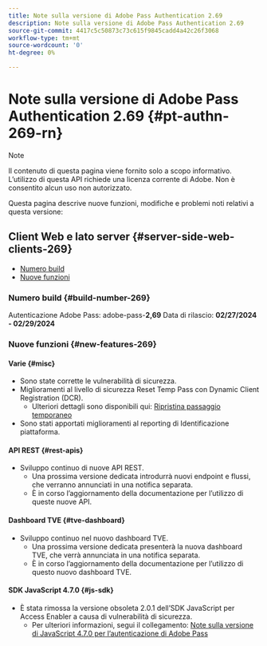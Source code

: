 ```yaml
---
title: Note sulla versione di Adobe Pass Authentication 2.69
description: Note sulla versione di Adobe Pass Authentication 2.69
source-git-commit: 4417c5c50873c73c615f9845cadd4a42c26f3068
workflow-type: tm+mt
source-wordcount: '0'
ht-degree: 0%

---
```


# Note sulla versione di Adobe Pass Authentication 2.69 {#pt-authn-269-rn}

>[!NOTE]
>
>Il contenuto di questa pagina viene fornito solo a scopo informativo. L’utilizzo di questa API richiede una licenza corrente di Adobe. Non è consentito alcun uso non autorizzato.

Questa pagina descrive nuove funzioni, modifiche e problemi noti relativi a questa versione:

## Client Web e lato server {#server-side-web-clients-269}

* [Numero build](#build-number-269)
* [Nuove funzioni](#new-features-269)

### Numero build {#build-number-269}

Autenticazione Adobe Pass: adobe-pass-**2,69**
Data di rilascio: **02/27/2024 - 02/29/2024**

### Nuove funzioni {#new-features-269}

#### Varie {#misc}

* Sono state corrette le vulnerabilità di sicurezza.
* Miglioramenti al livello di sicurezza Reset Temp Pass con Dynamic Client Registration (DCR).
   * Ulteriori dettagli sono disponibili qui: [Ripristina passaggio temporaneo](reset-temp-pass.md)
* Sono stati apportati miglioramenti al reporting di Identificazione piattaforma.

#### API REST {#rest-apis}

* Sviluppo continuo di nuove API REST.
   * Una prossima versione dedicata introdurrà nuovi endpoint e flussi, che verranno annunciati in una notifica separata.
   * È in corso l’aggiornamento della documentazione per l’utilizzo di queste nuove API.

#### Dashboard TVE {#tve-dashboard}

* Sviluppo continuo nel nuovo dashboard TVE.
   * Una prossima versione dedicata presenterà la nuova dashboard TVE, che verrà annunciata in una notifica separata.
   * È in corso l’aggiornamento della documentazione per l’utilizzo di questo nuovo dashboard TVE.

#### SDK JavaScript 4.7.0 {#js-sdk}

* È stata rimossa la versione obsoleta 2.0.1 dell’SDK JavaScript per Access Enabler a causa di vulnerabilità di sicurezza.
   * Per ulteriori informazioni, segui il collegamento: [Note sulla versione di JavaScript 4.7.0 per l’autenticazione di Adobe Pass](authn-rn-javascript-470.md)
